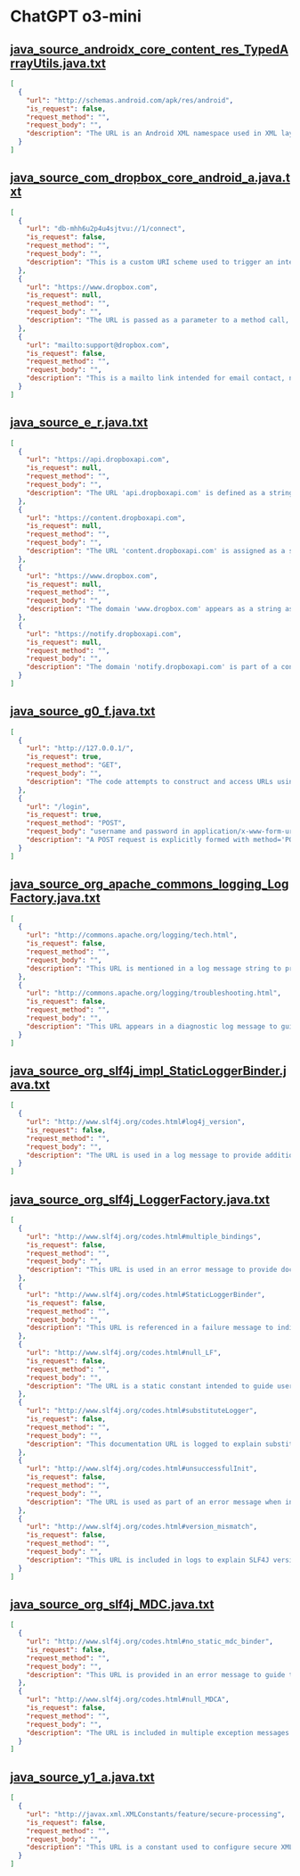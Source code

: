 # ChatGPT o3-mini

## [java_source_androidx_core_content_res_TypedArrayUtils.java.txt](../../../prompts/android_6/java_source_androidx_core_content_res_TypedArrayUtils.java.txt)
```json
[
  {
    "url": "http://schemas.android.com/apk/res/android",
    "is_request": false,
    "request_method": "",
    "request_body": "",
    "description": "The URL is an Android XML namespace used in XML layout and resource files; it is not used for network communication."
  }
]
```

## [java_source_com_dropbox_core_android_a.java.txt](../../../prompts/android_6/java_source_com_dropbox_core_android_a.java.txt)
```json
[
  {
    "url": "db-mhh6u2p4u4sjtvu://1/connect",
    "is_request": false,
    "request_method": "",
    "request_body": "",
    "description": "This is a custom URI scheme used to trigger an internal app action; it does not represent an HTTP request."
  },
  {
    "url": "https://www.dropbox.com",
    "is_request": null,
    "request_method": "",
    "request_body": "",
    "description": "The URL is passed as a parameter to a method call, but the method implementation is not shown, so it’s unclear whether it initiates a request."
  },
  {
    "url": "mailto:support@dropbox.com",
    "is_request": false,
    "request_method": "",
    "request_body": "",
    "description": "This is a mailto link intended for email contact, not an HTTP request."
  }
]
```

## [java_source_e_r.java.txt](../../../prompts/android_6/java_source_e_r.java.txt)
```json
[
  {
    "url": "https://api.dropboxapi.com",
    "is_request": null,
    "request_method": "",
    "request_body": "",
    "description": "The URL 'api.dropboxapi.com' is defined as a string, but there is no code indicating a network request is made using it."
  },
  {
    "url": "https://content.dropboxapi.com",
    "is_request": null,
    "request_method": "",
    "request_body": "",
    "description": "The URL 'content.dropboxapi.com' is assigned as a string value, but no evidence of its use in an HTTP request is present in this code."
  },
  {
    "url": "https://www.dropbox.com",
    "is_request": null,
    "request_method": "",
    "request_body": "",
    "description": "The domain 'www.dropbox.com' appears as a string assignment without usage in any HTTP communication."
  },
  {
    "url": "https://notify.dropboxapi.com",
    "is_request": null,
    "request_method": "",
    "request_body": "",
    "description": "The domain 'notify.dropboxapi.com' is part of a constructor parameter, but there's no context suggesting an HTTP request is made with it."
  }
]
```

## [java_source_g0_f.java.txt](../../../prompts/android_6/java_source_g0_f.java.txt)
```json
[
  {
    "url": "http://127.0.0.1/",
    "is_request": true,
    "request_method": "GET",
    "request_body": "",
    "description": "The code attempts to construct and access URLs using 'http://127.0.0.1/' for internal file handling in case of exceptions, indicating a local GET request to load resources."
  },
  {
    "url": "/login",
    "is_request": true,
    "request_method": "POST",
    "request_body": "username and password in application/x-www-form-urlencoded format",
    "description": "A POST request is explicitly formed with method='POST' and action='/login', submitting username and password, consistent with a login form submission."
  }
]
```

## [java_source_org_apache_commons_logging_LogFactory.java.txt](../../../prompts/android_6/java_source_org_apache_commons_logging_LogFactory.java.txt)
```json
[
  {
    "url": "http://commons.apache.org/logging/tech.html",
    "is_request": false,
    "request_method": "",
    "request_body": "",
    "description": "This URL is mentioned in a log message string to provide documentation and is not used to initiate an HTTP request."
  },
  {
    "url": "http://commons.apache.org/logging/troubleshooting.html",
    "is_request": false,
    "request_method": "",
    "request_body": "",
    "description": "This URL appears in a diagnostic log message to guide developers and is not involved in any actual HTTP request."
  }
]
```

## [java_source_org_slf4j_impl_StaticLoggerBinder.java.txt](../../../prompts/android_6/java_source_org_slf4j_impl_StaticLoggerBinder.java.txt)
```json
[
  {
    "url": "http://www.slf4j.org/codes.html#log4j_version",
    "is_request": false,
    "request_method": "",
    "request_body": "",
    "description": "The URL is used in a log message to provide additional documentation and is not involved in any network request."
  }
]
```

## [java_source_org_slf4j_LoggerFactory.java.txt](../../../prompts/android_6/java_source_org_slf4j_LoggerFactory.java.txt)
```json
[
  {
    "url": "http://www.slf4j.org/codes.html#multiple_bindings",
    "is_request": false,
    "request_method": "",
    "request_body": "",
    "description": "This URL is used in an error message to provide documentation about multiple SLF4J bindings; it is not used for making a network request."
  },
  {
    "url": "http://www.slf4j.org/codes.html#StaticLoggerBinder",
    "is_request": false,
    "request_method": "",
    "request_body": "",
    "description": "This URL is referenced in a failure message to indicate an issue loading the StaticLoggerBinder class; no HTTP request is made."
  },
  {
    "url": "http://www.slf4j.org/codes.html#null_LF",
    "is_request": false,
    "request_method": "",
    "request_body": "",
    "description": "The URL is a static constant intended to guide users when logging factory is null; it is not used to send an HTTP request."
  },
  {
    "url": "http://www.slf4j.org/codes.html#substituteLogger",
    "is_request": false,
    "request_method": "",
    "request_body": "",
    "description": "This documentation URL is logged to explain substitute logger usage; it does not trigger a request."
  },
  {
    "url": "http://www.slf4j.org/codes.html#unsuccessfulInit",
    "is_request": false,
    "request_method": "",
    "request_body": "",
    "description": "The URL is used as part of an error message when initialization fails; there is no HTTP communication initiated."
  },
  {
    "url": "http://www.slf4j.org/codes.html#version_mismatch",
    "is_request": false,
    "request_method": "",
    "request_body": "",
    "description": "This URL is included in logs to explain SLF4J version mismatch errors; no request is performed."
  }
]
```

## [java_source_org_slf4j_MDC.java.txt](../../../prompts/android_6/java_source_org_slf4j_MDC.java.txt)
```json
[
  {
    "url": "http://www.slf4j.org/codes.html#no_static_mdc_binder",
    "is_request": false,
    "request_method": "",
    "request_body": "",
    "description": "This URL is provided in an error message to guide the developer when StaticMDCBinder is not found; it is not used to make an HTTP request."
  },
  {
    "url": "http://www.slf4j.org/codes.html#null_MDCA",
    "is_request": false,
    "request_method": "",
    "request_body": "",
    "description": "The URL is included in multiple exception messages for debugging purposes and is not involved in any network activity."
  }
]
```

## [java_source_y1_a.java.txt](../../../prompts/android_6/java_source_y1_a.java.txt)
```json
[
  {
    "url": "http://javax.xml.XMLConstants/feature/secure-processing",
    "is_request": false,
    "request_method": "",
    "request_body": "",
    "description": "This URL is a constant used to configure secure XML processing features in the DocumentBuilderFactory and is not used for any network communication."
  }
]
```
